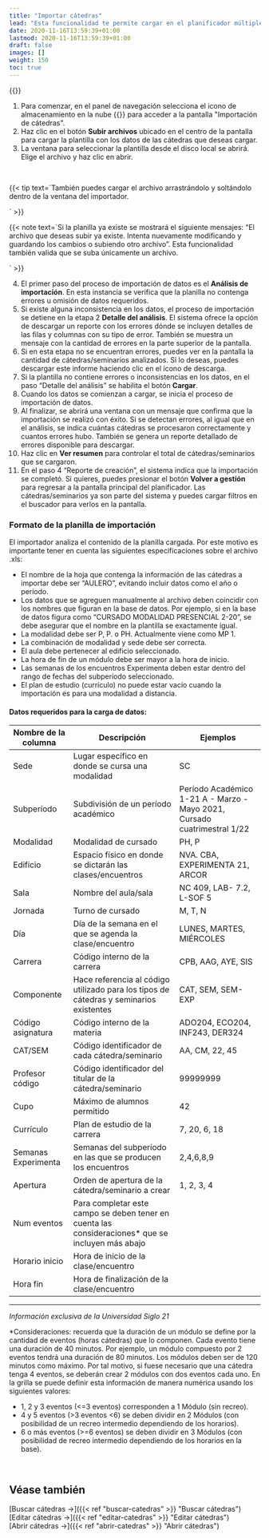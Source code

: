 ```yaml
---
title: "Importar cátedras"
lead: "Esta funcionalidad te permite cargar en el planificador múltiples cátedras y/o seminarios con todos sus detalles (modalidad, período, materia, cupo, docente, etc.) por medio de una plantilla con extensión .xls o .xlsx."
date: 2020-11-16T13:59:39+01:00
lastmod: 2020-11-16T13:59:39+01:00
draft: false
images: []
weight: 150
toc: true
---
```


{{<warning text="Para poder migrar masivamente la información de cátedras usando esta herramienta, primero debes tener disponible el archivo que se usa como plantilla de importación y que se entrega cuando el planificador está disponible en el entorno de producción. Una vez que tengas la planilla completa con los datos que se incluyen al final de este documento, la deberás guardar de manera local.">}}
</b>

1. Para comenzar, en el panel de navegación selecciona el icono de almacenamiento en la nube {{<inline-icon image="cloud upload.png" alt="upload icon">}} para acceder a la pantalla "Importación de cátedras".
1. Haz clic en el botón **Subir archivos** ubicado en el centro de la pantalla para cargar la plantilla con los datos de las cátedras que deseas cargar.
1. La ventana para seleccionar la plantilla desde el disco local se abrirá. Elige el archivo y haz clic en abrir. 
<br>

{{< tip text=`También puedes cargar el archivo arrastrándolo y soltándolo dentro de la ventana del importador.

` >}}
<br>

{{< note text=`Si la planilla ya existe se mostrará el siguiente mensajes: “El archivo que deseas subir ya existe. Intenta nuevamente modificando y guardando los cambios o subiendo otro archivo”. Esta funcionalidad también valida que se suba únicamente un archivo.

` >}}
</b>

4. El primer paso del proceso de importación de datos es el **Análisis de importación**. En esta instancia se verifica que la planilla no contenga errores u omisión de datos requeridos.
5. Si existe alguna inconsistencia en los datos, el proceso de importación se detiene en la etapa 2 **Detalle del análisis**. El sistema ofrece la opción de descargar un reporte con los errores dónde se incluyen detalles de las filas y columnas con su tipo de error. También se muestra un mensaje con la cantidad de errores en la parte superior de la pantalla. 
6. Si en esta etapa no se encuentran errores, puedes ver en la pantalla la cantidad de cátedras/seminarios analizados. Si lo deseas, puedes descargar este informe haciendo clic en el ícono de descarga.
7. Si la plantilla no contiene errores o inconsistencias en los datos, en el paso “Detalle del análisis” se habilita el botón **Cargar**.
8. Cuando los datos se comienzan a cargar, se inicia el proceso de importación de datos.
9. Al finalizar, se abrirá una ventana con un mensaje que confirma que la importación se realizó con éxito. Si se detectan errores, al igual que en el análisis, se indica cuántas cátedras se procesaron correctamente y cuantos errores hubo. También se genera un reporte detallado de errores disponible para descargar.
10. Haz clic en **Ver resumen** para controlar el total de cátedras/seminarios que se cargaron. 
11. En el paso 4 “Reporte de creación”, el sistema indica que la importación se completó. Si quieres, puedes presionar el botón **Volver a gestión** para regresar a la pantalla principal del planificador. Las cátedras/seminarios ya son parte del sistema y puedes cargar filtros en el buscador para verlos en la pantalla.

### Formato de la planilla de importación

El importador analiza el contenido de la planilla cargada. Por este motivo es importante tener en cuenta las siguientes especificaciones sobre el archivo .xls:

- El nombre de la hoja que contenga la información de las cátedras a importar debe ser “AULERO”, evitando incluir datos como el año o período.
- Los datos que se agreguen manualmente al archivo deben coincidir con los nombres que figuran en la base de datos. Por ejemplo, si en la base de datos figura como “CURSADO MODALIDAD PRESENCIAL 2-20”, se debe asegurar que el nombre en la plantilla se exactamente igual.
- La modalidad debe ser P, P. o PH. Actualmente viene como MP 1.
- La combinación de modalidad y sede debe ser correcta.
- El aula debe pertenecer al edificio seleccionado.
- La hora de fin de un módulo debe ser mayor a la hora de inicio.
- Las semanas de los encuentros Experimenta deben estar dentro del rango de fechas del subperíodo seleccionado.
- El plan de estudio (currículo) no puede estar vacío cuando la importación es para una modalidad a distancia.

#### Datos requeridos para la carga de datos:

| Nombre de la columna | Descripción | Ejemplos |
| -- | -- | -- |
| Sede | Lugar específico en donde se cursa una modalidad | SC
| Subperíodo | Subdivisión de un período académico | Período Académico 1-21 A - Marzo -Mayo 2021, Cursado cuatrimestral 1/22
| Modalidad | Modalidad de cursado | PH, P
| Edificio | Espacio físico en donde se dictarán las clases/encuentros | NVA. CBA, EXPERIMENTA 21, ARCOR
| Sala | Nombre del aula/sala | NC 409, LAB- 7.2, L-SOF 5
| Jornada | Turno de cursado | M, T, N
| Día | Día de la semana en el que se agenda la clase/encuentro | LUNES, MARTES, MIÉRCOLES
| Carrera | Código interno de la carrera | CPB, AAG, AYE, SIS
| Componente | Hace referencia al código utilizado para los tipos de cátedras y seminarios existentes | CAT, SEM, SEM-EXP
| Código asignatura | Código interno de la materia | ADO204, ECO204, INF243, DER324
| CAT/SEM | Código identificador de cada cátedra/seminario | AA, CM, 22, 45
| Profesor código | Código identificador del titular de la cátedra/seminario | 99999999
| Cupo | Máximo de alumnos permitido | 42
| Currículo | Plan de estudio de la carrera | 7, 20, 6, 18
| Semanas Experimenta | Semanas del subperíodo en las que se producen los encuentros | 2,4,6,8,9
| Apertura | Orden de apertura de la cátedra/seminario a crear | 1, 2, 3, 4
| Num eventos | Para completar este campo se deben tener en cuenta las consideraciones* que se incluyen más abajo |
| Horario inicio | Hora de inicio de la clase/encuentro |
| Hora fin | Hora de finalización de la clase/encuentro |
---

_Información exclusiva de la Universidad Siglo 21_

*Consideraciones: recuerda que la duración de un módulo se define por la cantidad de eventos (horas cátedras) que lo componen. Cada evento tiene una duración de 40 minutos. Por ejemplo, un módulo compuesto por 2 eventos tendrá una duración de 80 minutos. Los módulos deben ser de 120 minutos como máximo. Por tal motivo, si fuese necesario que una cátedra tenga 4 eventos, se deberán crear 2 módulos con dos eventos cada uno. 
En la grilla se puede definir esta información de manera numérica usando los siguientes valores:
- 1, 2 y 3 eventos (<=3 eventos) corresponden a 1 Módulo (sin recreo).
- 4 y 5 eventos (>3 eventos <6) se deben dividir en 2 Módulos (con posibilidad de un recreo intermedio dependiendo de los horarios).
- 6 o más eventos (>=6 eventos) se deben dividir en 3 Módulos (con posibilidad de recreo intermedio dependiendo de los horarios en la base).
<br>

## Véase también

[Buscar cátedras →]({{< ref "buscar-catedras" >}} "Buscar cátedras")
<br/>
[Editar cátedras →]({{< ref "editar-catedras" >}} "Editar cátedras")
<br/>
[Abrir cátedras →]({{< ref "abrir-catedras" >}} "Abrir cátedras")
